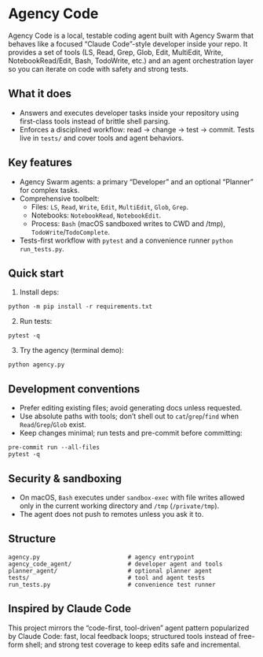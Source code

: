 # Agency Code

Agency Code is a local, testable coding agent built with Agency Swarm that behaves like a focused “Claude Code”-style developer inside your repo. It provides a set of tools (LS, Read, Grep, Glob, Edit, MultiEdit, Write, NotebookRead/Edit, Bash, TodoWrite, etc.) and an agent orchestration layer so you can iterate on code with safety and strong tests.

## What it does

- Answers and executes developer tasks inside your repository using first-class tools instead of brittle shell parsing.
- Enforces a disciplined workflow: read → change → test → commit. Tests live in `tests/` and cover tools and agent behaviors.

## Key features

- Agency Swarm agents: a primary “Developer” and an optional “Planner” for complex tasks.
- Comprehensive toolbelt:
  - Files: `LS`, `Read`, `Write`, `Edit`, `MultiEdit`, `Glob`, `Grep`.
  - Notebooks: `NotebookRead`, `NotebookEdit`.
  - Process: `Bash` (macOS sandboxed writes to CWD and /tmp), `TodoWrite`/`TodoComplete`.
- Tests-first workflow with `pytest` and a convenience runner `python run_tests.py`.

## Quick start

1) Install deps:

```
python -m pip install -r requirements.txt
```

2) Run tests:

```
pytest -q
```

3) Try the agency (terminal demo):

```
python agency.py
```

## Development conventions

- Prefer editing existing files; avoid generating docs unless requested.
- Use absolute paths with tools; don’t shell out to `cat`/`grep`/`find` when `Read`/`Grep`/`Glob` exist.
- Keep changes minimal; run tests and pre-commit before committing:

```
pre-commit run --all-files
pytest -q
```

## Security & sandboxing

- On macOS, `Bash` executes under `sandbox-exec` with file writes allowed only in the current working directory and `/tmp` (`/private/tmp`).
- The agent does not push to remotes unless you ask it to.

## Structure

```
agency.py                         # agency entrypoint
agency_code_agent/                # developer agent and tools
planner_agent/                    # optional planner agent
tests/                            # tool and agent tests
run_tests.py                      # convenience test runner
```

## Inspired by Claude Code

This project mirrors the “code-first, tool-driven” agent pattern popularized by Claude Code: fast, local feedback loops; structured tools instead of free-form shell; and strong test coverage to keep edits safe and incremental.

